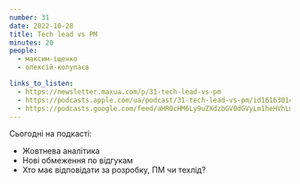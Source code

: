 ```yaml
---
number: 31
date: 2022-10-28
title: Tech lead vs PM
minutes: 20
people:
  - максим-іщенко
  - олексій-колупаєв

links_to_listen:
  - https://newsletter.maxua.com/p/31-tech-lead-vs-pm
  - https://podcasts.apple.com/ua/podcast/31-tech-lead-vs-pm/id1616301447?i=1000584196705
  - https://podcasts.google.com/feed/aHR0cHM6Ly9uZXdzbGV0dGVyLm1heHVhLmNvbS9mZWVk/episode/aHR0cHM6Ly9uZXdzbGV0dGVyLm1heHVhLmNvbS9wLzMxLXRlY2gtbGVhZC12cy1wbQ
---
```


Сьогодні на подкасті:

- Жовтнева аналітика
- Нові обмеження по відгукам
- Хто має відповідати за розробку, ПМ чи техлід?
